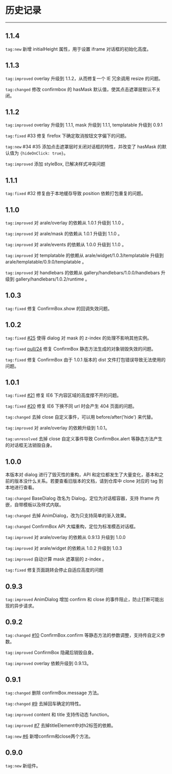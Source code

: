 # 历史记录

---

## 1.1.4

`tag:new` 新增 initialHeight 属性，用于设置 iframe 对话框的初始化高度。

## 1.1.3

`tag:improved` overlay 升级到 1.1.2，从而修复一个 IE 冗余调用 resize 的问题。

`tag:changed` 修改 confirmbox 的 hasMask 默认值，使其点击遮罩层默认不关闭。

## 1.1.2

`tag:improved` overlay 升级到 1.1.1, mask 升级到 1.1.1, templatable 升级到 0.9.1

`tag:fixed` #33 修复 firefox 下确定取消按钮文字偏下的问题。

`tag:new` #34 #35 添加点击遮罩层时关闭对话框的特性，并改变了 hasMask 的默认值为 `{hideOnClick: true}`。

`tag:improved` 添加 styleBox, 已解决样式冲突问题

## 1.1.1

`tag:fixed` #32 修复由于本地缓存导致 position 依赖打包重复的问题。

## 1.1.0

`tag:improved` 对 arale/overlay 的依赖从 1.0.1 升级到 1.1.0 。

`tag:improved` 对 arale/mask 的依赖从 1.0.1 升级到 1.1.0 。

`tag:improved` 对 arale/events 的依赖从 1.0.0 升级到 1.1.0 。

`tag:improved` 对 templatable 的依赖从 arale/widget/1.0.3/templatable 升级到 arale/templatable/0.9.0/templatable 。

`tag:improved` 对 handlebars 的依赖从 gallery/handlebars/1.0.0/handlebars 升级到 gallery/handlebars/1.0.2/runtime 。

## 1.0.3

`tag:fixed` 修复 ConfirmBox.show 的回调失效问题。

## 1.0.2

`tag:fixed` [#25](https://github.com/aralejs/dialog/issues/25) 使得 dialog 对 mask 的 z-index 的处理不影响其他实例。

`tag:fixed` [pull/24](pull/24) 修复 ConfirmBox 静态方法生成的对象销毁失效的问题。

`tag:fixed` 修复 ConfirmBox 由于 1.0.1 版本的 dist 文件打包错误导致无法使用的问题。

## 1.0.1

`tag:fixed` [#21](https://github.com/aralejs/dialog/issues/21) 修复 IE6 下内容区域的高度撑不开的问题。

`tag:fixed` [#20](https://github.com/aralejs/dialog/issues/20) 修复 IE6 下换不同 url 时会产生 404 页面的问题。

`tag:changed` 去掉 close 自定义事件，可以用 before/after('hide') 来代替。

`tag:improved` 对 arale/overlay 的依赖升级到 1.0.1。

`tag:unresolved` 去掉 close 自定义事件导致 ConfirmBox.alert 等静态方法产生的对话框无法销毁自身。

## 1.0.0

本版本对 dialog 进行了毁灭性的重构，API 和定位都发生了大量变化，基本和之前的版本没什么关系。若要查看旧版本的文档，请到仓库中 clone 对应的 tag 到本地进行查看。

`tag:changed` BaseDialog 改名为 Dialog，定位为对话框容器，支持 Iframe 内嵌，自带模板以及样式内联。

`tag:changed` 去掉 AnimDialog，改为只支持简单的渐入效果。

`tag:changed` ConfirmBox API 大幅重构，定位为标准模态对话框。

`tag:improved` 对 arale/overlay 的依赖从 0.9.13 升级到 1.0.0

`tag:improved` 对 arale/widget 的依赖从 1.0.2 升级到 1.0.3

`tag:improved` 自动计算 mask 遮罩层的 z-index 。

`tag:fixed` 修复页面跳转会停止自适应高度的问题

## 0.9.3

`tag:improved` AnimDialog 增加 confirm 和 close 的事件阻止，防止打断可能出现的异步请求。

## 0.9.2

`tag:changed` [#10](https://github.com/aralejs/dialog/issues/10) ConfirmBox.confirm 等静态方法的参数调整，支持传自定义参数。

`tag:improved` ConfirmBox 隐藏后销毁自身。

`tag:improved` overlay 依赖升级到 0.9.13。

## 0.9.1

`tag:changed` 删除 confirmBox.message 方法。

`tag:changed` [#9](https://github.com/aralejs/dialog/issues/9) 去掉回车确定的特性。

`tag:improved` content  和 title 支持传动态 function。

`tag:improved` [#7](https://github.com/aralejs/dialog/issues/7) 去掉titleElement中对h2标签的依赖。

`tag:new` [#6](https://github.com/aralejs/dialog/issues/6) 新增confirm和close两个方法。

## 0.9.0

`tag:new` 新组件。

